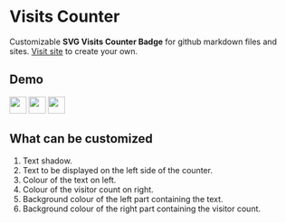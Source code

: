 # Visits Counter

Customizable **SVG Visits Counter Badge** for github markdown files and sites. [Visit site](https://visits.roshan.cyou) to create your own.

## Demo

<img src = "https://visits.roshan.cyou/Cdq5ki5Oij5PYNgE" height = 30px/> <img src = "https://visits.roshan.cyou/Cdq5ki5Oij5PYNgE?textContent=Profile+Views&textShadow=0&visitsBG=3e3e3e&countBG=a8a8a8&visitsText=ffffff&countText=000000" height = 30px/> <img src = "https://visits.roshan.cyou/Cdq5ki5Oij5PYNgE?textContent=Hit%20Count&textShadow=1&visitsBG=18a0ed&countBG=3e3e3e&visitsText=FFFFFF&countText=ffffff" height = 30px/>

## What can be customized

1. Text shadow.
2. Text to be displayed on the left side of the counter.
3. Colour of the text on left.
4. Colour of the visitor count on right.
5. Background colour of the left part containing the text.
6. Background colour of the right part containing the visitor count.
